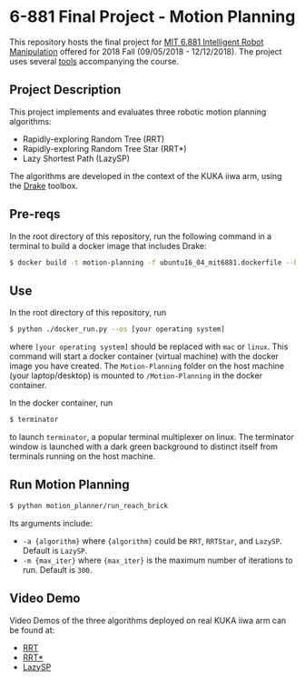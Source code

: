 # 6-881 Final Project - Motion Planning
<!-- To Do: Add CI Integration for this project
[![Build Status](https://travis-ci.org/RobotLocomotion/6-881-examples.svg?branch=master)](https://travis-ci.org/RobotLocomotion/6-881-examples)
-->

This repository hosts the final project for [MIT 6.881 Intelligent Robot Manipulation](https://manipulation.csail.mit.edu/) offered for 2018 Fall (09/05/2018 - 12/12/2018).
The project uses several [tools](https://github.com/RobotLocomotion/6-881-examples) accompanying the course.

## Project Description
This project implements and evaluates three robotic motion planning algorithms:
* Rapidly-exploring Random Tree (RRT) 
* Rapidly-exploring Random Tree Star (RRT*)
* Lazy Shortest Path (LazySP)

The algorithms are developed in the context of the KUKA iiwa arm, using the [Drake](https://drake.mit.edu/) toolbox.

## Pre-reqs
In the root directory of this repository, run the following command in a terminal to build a docker image that includes Drake:
```bash
$ docker build -t motion-planning -f ubuntu16_04_mit6881.dockerfile --build-arg DRAKE_VERSION=20181203 .
``` 

## Use
In the root directory of this repository, run 
```bash
$ python ./docker_run.py --os [your operating system]
``` 
where `[your operating system]` should be replaced with `mac` or `linux`. This command will start a docker container (virtual machine) with the docker image you have created. The `Motion-Planning` folder on the host machine (your laptop/desktop) is mounted to `/Motion-Planning` in the docker container. 

In the docker container, run
```bash
$ terminator
```
to launch `terminator`, a popular terminal multiplexer on linux. The terminator window is launched with a dark green background to distinct itself from terminals running on the host machine. 

## Run Motion Planning
```bash
$ python motion_planner/run_reach_brick
```
Its arguments include:
* `-a {algorithm}` where `{algorithm}` could be `RRT`, `RRTStar`, and `LazySP`. Default is `LazySP`.
* `-m {max_iter}` where `{max_iter}` is the maximum number of iterations to run. Default is `300`.

## Video Demo
Video Demos of the three algorithms deployed on real KUKA iiwa arm can be found at:
* [RRT](https://youtu.be/6wtmm7KjOo4)
* [RRT*](https://youtu.be/bLKYDJSxC3w)
* [LazySP](https://youtu.be/cuNR4LerVWo)
